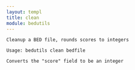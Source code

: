 ```yaml
---
layout: templ
title: clean
module: bedutils
---
```

    
    Cleanup a BED file, rounds scores to integers
    
    Usage: bedutils clean bedfile
    
    Converts the "score" field to be an integer
    
    
    
